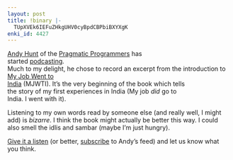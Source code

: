```yaml
---
layout: post
title: !binary |-
  TUpXVEk6IEFuZHkgUHV0cyBpdCBPbiBXYXgK
enki_id: 4427
---
```


<a href="http://www.toolshed.com">Andy Hunt</a> of the <a
href="http://www.pragmaticprogrammer.com">Pragmatic Programmers</a>
has  
started <a
href="http://www.toolshed.com/blog/articles/2005/08/24/new-podcasts">podcasting</a>.  
Much to my delight, he chose to record an excerpt from the introduction
to  
<a href="http://www.pragmaticprogrammer.com/titles/mjwti">My Job Went
to  
India</a> (MJWTI). It’s the very beginning of the book which tells  
the story of my first experiences in India (My job <em>did</em> go to  
India. I went with it).

<p>
Listening to my own words read by someone else (and really well, I
might  
add) is <em>bizarre</em>. I think the book might actually be better
this  
way. I could also smell the idlis and sambar (maybe I’m just hungry).

</p>
<p>
<a href="http://www.toolshed.com/downloads/podcasts/MJWTIIntro.mp3">Give
it  
a listen</a> (or better, <a
href="http://www.toolshed.com/podcasts/index.xml">subscribe</a> to  
Andy’s feed) and let us know what you think.

</p>
